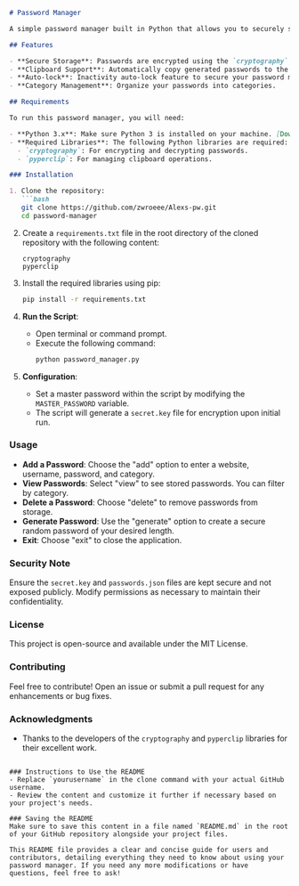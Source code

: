 ```markdown
# Password Manager

A simple password manager built in Python that allows you to securely store and manage your passwords. The passwords are encrypted for security, and the application provides functionalities to generate, view, add, and delete passwords.

## Features

- **Secure Storage**: Passwords are encrypted using the `cryptography` library.
- **Clipboard Support**: Automatically copy generated passwords to the clipboard.
- **Auto-lock**: Inactivity auto-lock feature to secure your password manager.
- **Category Management**: Organize your passwords into categories.

## Requirements

To run this password manager, you will need:

- **Python 3.x**: Make sure Python 3 is installed on your machine. [Download Python](https://www.python.org/downloads/).
- **Required Libraries**: The following Python libraries are required:
  - `cryptography`: For encrypting and decrypting passwords.
  - `pyperclip`: For managing clipboard operations.

### Installation

1. Clone the repository:
   ```bash
   git clone https://github.com/zwroeee/Alexs-pw.git
   cd password-manager
   ```

2. Create a `requirements.txt` file in the root directory of the cloned repository with the following content:
   ```
   cryptography
   pyperclip
   ```

3. Install the required libraries using pip:
   ```bash
   pip install -r requirements.txt
   ```

4. **Run the Script**:
   - Open terminal or command prompt.
   - Execute the following command:
     ```bash
     python password_manager.py
     ```

5. **Configuration**:
   - Set a master password within the script by modifying the `MASTER_PASSWORD` variable.
   - The script will generate a `secret.key` file for encryption upon initial run.

### Usage

- **Add a Password**: Choose the "add" option to enter a website, username, password, and category.
- **View Passwords**: Select "view" to see stored passwords. You can filter by category.
- **Delete a Password**: Choose "delete" to remove passwords from storage.
- **Generate Password**: Use the "generate" option to create a secure random password of your desired length.
- **Exit**: Choose "exit" to close the application.

### Security Note

Ensure the `secret.key` and `passwords.json` files are kept secure and not exposed publicly. Modify permissions as necessary to maintain their confidentiality.

### License

This project is open-source and available under the MIT License.

### Contributing

Feel free to contribute! Open an issue or submit a pull request for any enhancements or bug fixes.

### Acknowledgments

- Thanks to the developers of the `cryptography` and `pyperclip` libraries for their excellent work.
```

### Instructions to Use the README
- Replace `yourusername` in the clone command with your actual GitHub username.
- Review the content and customize it further if necessary based on your project's needs.

### Saving the README
Make sure to save this content in a file named `README.md` in the root of your GitHub repository alongside your project files.

This README file provides a clear and concise guide for users and contributors, detailing everything they need to know about using your password manager. If you need any more modifications or have questions, feel free to ask!
